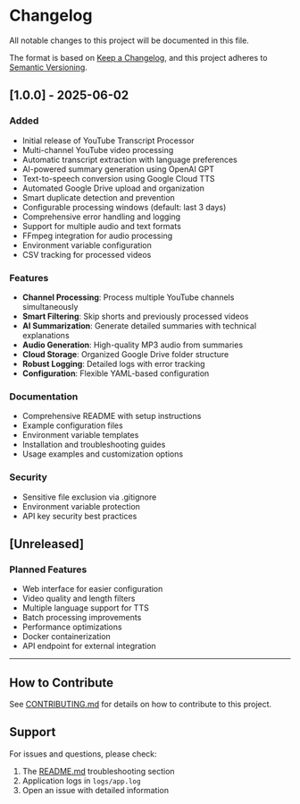 # Changelog

All notable changes to this project will be documented in this file.

The format is based on [Keep a Changelog](https://keepachangelog.com/en/1.0.0/),
and this project adheres to [Semantic Versioning](https://semver.org/spec/v2.0.0.html).

## [1.0.0] - 2025-06-02

### Added
- Initial release of YouTube Transcript Processor
- Multi-channel YouTube video processing
- Automatic transcript extraction with language preferences
- AI-powered summary generation using OpenAI GPT
- Text-to-speech conversion using Google Cloud TTS
- Automated Google Drive upload and organization
- Smart duplicate detection and prevention
- Configurable processing windows (default: last 3 days)
- Comprehensive error handling and logging
- Support for multiple audio and text formats
- FFmpeg integration for audio processing
- Environment variable configuration
- CSV tracking for processed videos

### Features
- **Channel Processing**: Process multiple YouTube channels simultaneously
- **Smart Filtering**: Skip shorts and previously processed videos
- **AI Summarization**: Generate detailed summaries with technical explanations
- **Audio Generation**: High-quality MP3 audio from summaries
- **Cloud Storage**: Organized Google Drive folder structure
- **Robust Logging**: Detailed logs with error tracking
- **Configuration**: Flexible YAML-based configuration

### Documentation
- Comprehensive README with setup instructions
- Example configuration files
- Environment variable templates
- Installation and troubleshooting guides
- Usage examples and customization options

### Security
- Sensitive file exclusion via .gitignore
- Environment variable protection
- API key security best practices

## [Unreleased]

### Planned Features
- Web interface for easier configuration
- Video quality and length filters
- Multiple language support for TTS
- Batch processing improvements
- Performance optimizations
- Docker containerization
- API endpoint for external integration

---

## How to Contribute

See [CONTRIBUTING.md](CONTRIBUTING.md) for details on how to contribute to this project.

## Support

For issues and questions, please check:
1. The [README.md](README.md) troubleshooting section
2. Application logs in `logs/app.log`
3. Open an issue with detailed information
